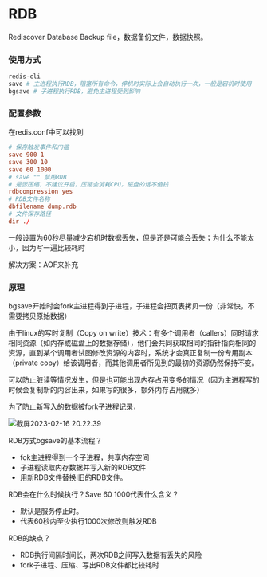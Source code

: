 # RDB



Rediscover Database Backup file，数据备份文件，数据快照。



### 使用方式

```sh
redis-cli
save # 主进程执行RDB，阻塞所有命令，停机时实际上会自动执行一次，一般是宕机时使用
bgsave # 子进程执行RDB，避免主进程受到影响
```



### 配置参数

在redis.conf中可以找到

```conf
# 保存触发事件和门槛
save 900 1
save 300 10
save 60 1000
# save "" 禁用RDB
# 是否压缩，不建议开启，压缩会消耗CPU，磁盘的话不值钱
rdbcompression yes
# RDB文件名称
dbfilename dump.rdb
# 文件保存路径
dir ./
```



一般设置为60秒尽量减少宕机时数据丢失，但是还是可能会丢失；为什么不能太小，因为写一遍比较耗时

解决方案：AOF来补充





### 原理

bgsave开始时会fork主进程得到子进程，子进程会把页表拷贝一份（非常快，不需要拷贝原始数据）

由于linux的写时复制（Copy on write）技术：有多个调用者（callers）同时请求相同资源（如内存或磁盘上的数据存储），他们会共同获取相同的指针指向相同的资源，直到某个调用者试图修改资源的内容时，系统才会真正复制一份专用副本（private copy）给该调用者，而其他调用者所见到的最初的资源仍然保持不变。

可以防止脏读等情况发生，但是也可能出现内存占用变多的情况（因为主进程写的时候会复制新的内容出来，如果写的很多，额外内存占用就多）

为了防止新写入的数据被fork子进程记录，

![截屏2023-02-16 20.22.39](https://xingqiu-tuchuang-1256524210.cos.ap-shanghai.myqcloud.com/3978/%E6%88%AA%E5%B1%8F2023-02-16%2020.22.39.png)





RDB方式bgsave的基本流程？

- fok主进程得到一个子进程，共享内存空间
- 子进程读取内存数据并写入新的RDB文件
- 用新RDB文件替换I旧的RDB文件。

RDB会在什么时候执行？Save 60 1000代表什么含义？

- 默认是服务停止时。
- 代表60秒内至少执行1000次修改则触发RDB

RDB的缺点？

- RDB执行间隔时间长，两次RDB之间写入数据有丢失的风险
- fork子进程、压缩、写出RDB文件都比较耗时